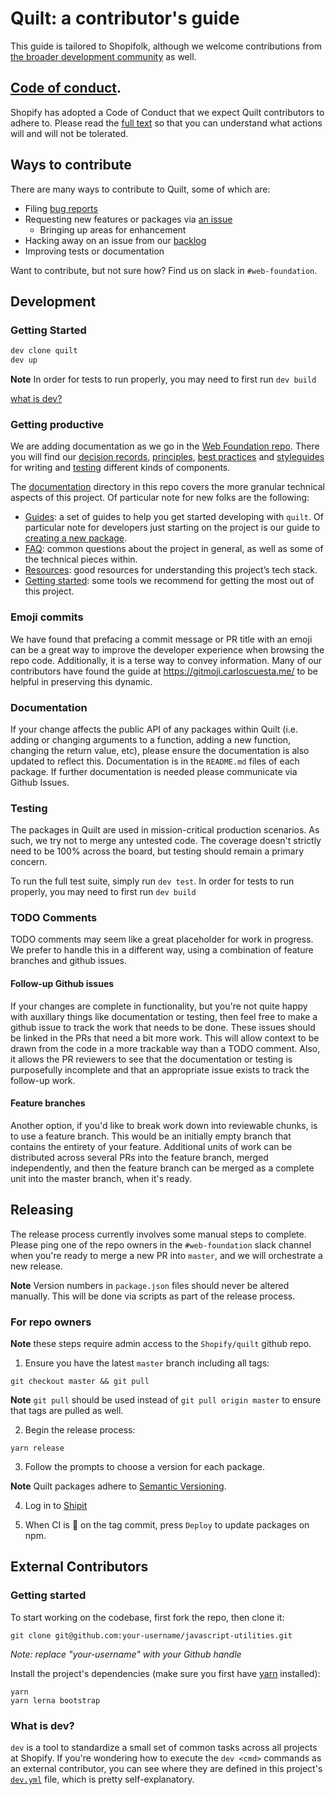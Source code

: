 # Quilt: a contributor's guide

This guide is tailored to Shopifolk, although we welcome contributions from [the broader development community](#external-contributors) as well.

## [Code of conduct](./CODE_OF_CONDUCT.md).

Shopify has adopted a Code of Conduct that we expect Quilt contributors to adhere to. Please read the [full text](./CODE_OF_CONDUCT.md) so that you can understand what actions will and will not be tolerated.

## Ways to contribute

There are many ways to contribute to Quilt, some of which are:

- Filing [bug reports](https://github.com/Shopify/quilt/issues/new?template=BUG_REPORT.md)
- Requesting new features or packages via [an issue](https://github.com/Shopify/quilt/issues/new/choose)
  - Bringing up areas for enhancement
- Hacking away on an issue from our [backlog](https://github.com/Shopify/quilt/issues)
- Improving tests or documentation

Want to contribute, but not sure how? Find us on slack in `#web-foundation`.

## Development

### Getting Started

```bash
dev clone quilt
dev up
```

**Note** In order for tests to run properly, you may need to first run `dev build`

[what is dev?](#what-is-dev)

### Getting productive

We are adding documentation as we go in the [Web Foundation repo](https://github.com/Shopify/web-foundation). There you will find our [decision records](https://github.com/Shopify/web-foundation/tree/master/Decision%20records), [principles](https://github.com/Shopify/web-foundation/tree/master/Principles), [best practices](https://github.com/Shopify/web-foundation/tree/master/Best%20practices) and [styleguides](https://github.com/Shopify/web-foundation/tree/master/Styleguides) for writing and [testing](https://github.com/Shopify/web-foundation/blob/master/Best%20practices/Testing.md) different kinds of components.

The [documentation](../documentation) directory in this repo covers the more granular technical aspects of this project. Of particular note for new folks are the following:

- [Guides](../documentation/guides): a set of guides to help you get started developing with `quilt`. Of particular note for developers just starting on the project is our guide to [creating a new package](../documentation/guides/creating-a-new-package.md).
- [FAQ](../documentation/FAQ.md): common questions about the project in general, as well as some of the technical pieces within.
- [Resources](../documentation/resources.md): good resources for understanding this project’s tech stack.
- [Getting started](../documentation/getting-started.md): some tools we recommend for getting the most out of this project.

### Emoji commits

We have found that prefacing a commit message or PR title with an emoji can be a great way to improve the developer experience when browsing the repo code. Additionally, it is a terse way to convey information. Many of our contributors have found the guide at https://gitmoji.carloscuesta.me/ to be helpful in preserving this dynamic.

### Documentation

If your change affects the public API of any packages within Quilt (i.e. adding or
changing arguments to a function, adding a new function, changing the
return value, etc), please ensure the documentation is also updated to
reflect this. Documentation is in the `README.md` files of each package. If further documentation is needed please communicate via Github Issues.

### Testing

The packages in Quilt are used in mission-critical production scenarios. As such, we try not to merge any untested code. The coverage doesn't strictly need to be 100% across the board, but testing should remain a primary concern.

To run the full test suite, simply run `dev test`. In order for tests to run properly, you may need to first run `dev build`

### TODO Comments

TODO comments may seem like a great placeholder for work in progress. We prefer to handle this in a different way, using a combination of feature branches and github issues.

#### Follow-up Github issues

If your changes are complete in functionality, but you're not quite happy with auxillary things like documentation or testing, then feel free to make a github issue to track the work that needs to be done. These issues should be linked in the PRs that need a bit more work. This will allow context to be drawn from the code in a more trackable way than a TODO comment. Also, it allows the PR reviewers to see that the documentation or testing is purposefully incomplete and that an appropriate issue exists to track the follow-up work.

#### Feature branches

Another option, if you'd like to break work down into reviewable chunks, is to use a feature branch. This would be an initially empty branch that contains the entirety of your feature. Additional units of work can be distributed across several PRs into the feature branch, merged independently, and then the feature branch can be merged as a complete unit into the master branch, when it's ready.

## Releasing

The release process currently involves some manual steps to complete. Please ping one of the repo owners in the `#web-foundation` slack channel when you're ready to merge a new PR into `master`, and we will orchestrate a new release.

**Note** Version numbers in `package.json` files should never be altered manually. This will be done via scripts as part of the release process.

### For repo owners

**Note** these steps require admin access to the `Shopify/quilt` github repo.

1. Ensure you have the latest `master` branch including all tags:

```
git checkout master && git pull
```

**Note** `git pull` should be used instead of `git pull origin master` to ensure that tags are pulled as well.

2. Begin the release process:

```
yarn release
```

3. Follow the prompts to choose a version for each package.

**Note** Quilt packages adhere to [Semantic Versioning](http://semver.org/spec/v2.0.0.html).

4. Log in to [Shipit](https://shipit.shopify.io/shopify/quilt/production)

5. When CI is 🍏 on the tag commit, press `Deploy` to update packages on npm.

## External Contributors

### Getting started

To start working on the codebase, first fork the repo, then clone it:

```
git clone git@github.com:your-username/javascript-utilities.git
```

_Note: replace "your-username" with your Github handle_

Install the project's dependencies (make sure you first have [yarn](https://yarnpkg.com/) installed):

```
yarn
yarn lerna bootstrap
```

### What is dev?

`dev` is a tool to standardize a small set of common tasks across all projects at Shopify. If you're wondering how to execute the `dev <cmd>` commands as an external contributor, you can see where they are defined in this project's [`dev.yml`](../dev.yml) file, which is pretty self-explanatory.
